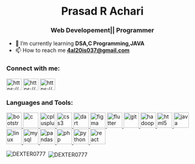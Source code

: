 <h1 align="center">Prasad R Achari</h1>
<h3 align="center">Web Developement|| Programmer</h3>

- 🌱 I’m currently learning **DSA,C Programming,JAVA**
- 📫 How to reach me **[4al20is037@gmail.com](mailto:4al20is037@gmail.com)**

<h3 align="left">Connect with me:</h3>
<p align="left"><a href="https://www.linkedin.com/in/prasad-achari-29b064235/" target="blank"><img align="center" src="[https://raw.githubusercontent.com/rahuldkjain/github-profile-readme-generator/master/src/images/icons/Social/linked-in-alt.svg](https://raw.githubusercontent.com/rahuldkjain/github-profile-readme-generator/master/src/images/icons/Social/linked-in-alt.svg)" alt="https://www.linkedin.com/in/prasad-achari-29b064235/" height="30" width="40" /></a>
<a href="https://www.facebook.com/prasad.achari.948" target="blank"><img align="center" src="[https://raw.githubusercontent.com/rahuldkjain/github-profile-readme-generator/master/src/images/icons/Social/facebook.svg](https://raw.githubusercontent.com/rahuldkjain/github-profile-readme-generator/master/src/images/icons/Social/facebook.svg)" alt="https://www.facebook.com/prasad.achari.948" height="30" width="40" /></a>
<a href="https://www.codechef.com/users/prasad7770" target="blank"><img align="center" src="[https://cdn.jsdelivr.net/npm/simple-icons@3.1.0/icons/codechef.svg](https://cdn.jsdelivr.net/npm/simple-icons@3.1.0/icons/codechef.svg)" alt="https://www.codechef.com/users/prasad7770" height="30" width="40" /></a>
</p>

<h3 align="left">Languages and Tools:</h3>
<p align="left"><a href="[https://getbootstrap.com](https://getbootstrap.com/)" target="_blank" rel="noreferrer"> <img src="[https://raw.githubusercontent.com/devicons/devicon/master/icons/bootstrap/bootstrap-plain-wordmark.svg](https://raw.githubusercontent.com/devicons/devicon/master/icons/bootstrap/bootstrap-plain-wordmark.svg)" alt="bootstrap" width="40" height="40"/> </a> <a href="[https://www.cprogramming.com/](https://www.cprogramming.com/)" target="_blank" rel="noreferrer"> <img src="[https://raw.githubusercontent.com/devicons/devicon/master/icons/c/c-original.svg](https://raw.githubusercontent.com/devicons/devicon/master/icons/c/c-original.svg)" alt="c" width="40" height="40"/> </a><a href="[https://www.w3schools.com/cpp/](https://www.w3schools.com/cpp/)" target="_blank" rel="noreferrer"> <img src="[https://raw.githubusercontent.com/devicons/devicon/master/icons/cplusplus/cplusplus-original.svg](https://raw.githubusercontent.com/devicons/devicon/master/icons/cplusplus/cplusplus-original.svg)" alt="cplusplus" width="40" height="40"/> </a> <a href="[https://www.w3schools.com/css/](https://www.w3schools.com/css/)" target="_blank" rel="noreferrer"> <img src="[https://raw.githubusercontent.com/devicons/devicon/master/icons/css3/css3-original-wordmark.svg](https://raw.githubusercontent.com/devicons/devicon/master/icons/css3/css3-original-wordmark.svg)" alt="css3" width="40" height="40"/> </a><a href="[https://dart.dev](https://dart.dev/)" target="_blank" rel="noreferrer"> <img src="[https://www.vectorlogo.zone/logos/dartlang/dartlang-icon.svg](https://www.vectorlogo.zone/logos/dartlang/dartlang-icon.svg)" alt="dart" width="40" height="40"/> </a><a href="[https://www.figma.com/](https://www.figma.com/)" target="_blank" rel="noreferrer"> <img src="[https://www.vectorlogo.zone/logos/figma/figma-icon.svg](https://www.vectorlogo.zone/logos/figma/figma-icon.svg)" alt="figma" width="40" height="40"/> </a><a href="[https://flutter.dev](https://flutter.dev/)" target="_blank" rel="noreferrer"> <img src="[https://www.vectorlogo.zone/logos/flutterio/flutterio-icon.svg](https://www.vectorlogo.zone/logos/flutterio/flutterio-icon.svg)" alt="flutter" width="40" height="40"/> </a><a href="[https://git-scm.com/](https://git-scm.com/)" target="_blank" rel="noreferrer"> <img src="[https://www.vectorlogo.zone/logos/git-scm/git-scm-icon.svg](https://www.vectorlogo.zone/logos/git-scm/git-scm-icon.svg)" alt="git" width="40" height="40"/> </a><a href="[https://hadoop.apache.org/](https://hadoop.apache.org/)" target="_blank" rel="noreferrer"> <img src="[https://www.vectorlogo.zone/logos/apache_hadoop/apache_hadoop-icon.svg](https://www.vectorlogo.zone/logos/apache_hadoop/apache_hadoop-icon.svg)" alt="hadoop" width="40" height="40"/> </a><a href="[https://www.w3.org/html/](https://www.w3.org/html/)" target="_blank" rel="noreferrer"> <img src="[https://raw.githubusercontent.com/devicons/devicon/master/icons/html5/html5-original-wordmark.svg](https://raw.githubusercontent.com/devicons/devicon/master/icons/html5/html5-original-wordmark.svg)" alt="html5" width="40" height="40"/> </a><a href="[https://www.java.com](https://www.java.com/)" target="_blank" rel="noreferrer"> <img src="[https://raw.githubusercontent.com/devicons/devicon/master/icons/java/java-original.svg](https://raw.githubusercontent.com/devicons/devicon/master/icons/java/java-original.svg)" alt="java" width="40" height="40"/> </a><a href="[https://www.linux.org/](https://www.linux.org/)" target="_blank" rel="noreferrer"> <img src="[https://raw.githubusercontent.com/devicons/devicon/master/icons/linux/linux-original.svg](https://raw.githubusercontent.com/devicons/devicon/master/icons/linux/linux-original.svg)" alt="linux" width="40" height="40"/> </a><a href="[https://www.mysql.com/](https://www.mysql.com/)" target="_blank" rel="noreferrer"> <img src="[https://raw.githubusercontent.com/devicons/devicon/master/icons/mysql/mysql-original-wordmark.svg](https://raw.githubusercontent.com/devicons/devicon/master/icons/mysql/mysql-original-wordmark.svg)" alt="mysql" width="40" height="40"/> </a><a href="[https://pandas.pydata.org/](https://pandas.pydata.org/)" target="_blank" rel="noreferrer"> <img src="[https://raw.githubusercontent.com/devicons/devicon/2ae2a900d2f041da66e950e4d48052658d850630/icons/pandas/pandas-original.svg](https://raw.githubusercontent.com/devicons/devicon/2ae2a900d2f041da66e950e4d48052658d850630/icons/pandas/pandas-original.svg)" alt="pandas" width="40" height="40"/> </a><a href="[https://www.php.net](https://www.php.net/)" target="_blank" rel="noreferrer"> <img src="[https://raw.githubusercontent.com/devicons/devicon/master/icons/php/php-original.svg](https://raw.githubusercontent.com/devicons/devicon/master/icons/php/php-original.svg)" alt="php" width="40" height="40"/> </a> <a href="[https://www.python.org](https://www.python.org/)" target="_blank" rel="noreferrer"> <img src="[https://raw.githubusercontent.com/devicons/devicon/master/icons/python/python-original.svg](https://raw.githubusercontent.com/devicons/devicon/master/icons/python/python-original.svg)" alt="python" width="40" height="40"/> </a><a href="[https://reactjs.org/](https://reactjs.org/)" target="_blank" rel="noreferrer"> <img src="[https://raw.githubusercontent.com/devicons/devicon/master/icons/react/react-original-wordmark.svg](https://raw.githubusercontent.com/devicons/devicon/master/icons/react/react-original-wordmark.svg)" alt="react" width="40" height="40"/> </a>
</p>

<p><img align="left" src="[https://github-readme-stats.vercel.app/api/top-langs?username=DEXTER0777&show_icons=true&locale=en&layout=compact](https://github-readme-stats.vercel.app/api/top-langs?username=DEXTER0777&show_icons=true&locale=en&layout=compact)" alt="DEXTER0777" /></p>

<p> <img align="center" src="[https://github-readme-stats.vercel.app/api?username=DEXTER0777&show_icons=true&locale=en](https://github-readme-stats.vercel.app/api?username=DEXTER0777&show_icons=true&locale=en)" alt="DEXTER0777" /></p>
